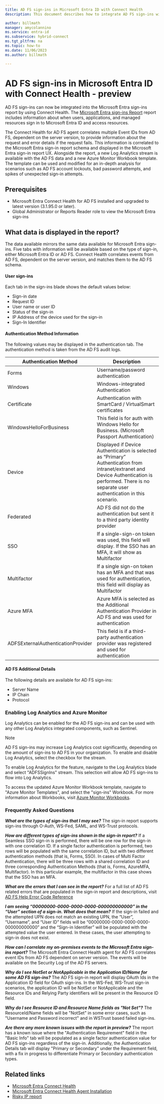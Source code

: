```yaml
---
title: AD FS sign-ins in Microsoft Entra ID with Connect Health
description: This document describes how to integrate AD FS sign-ins with the Microsoft Entra Connect Health sign-ins report.

author: billmath
manager: amycolannino
ms.service: entra-id
ms.subservice: hybrid-connect
ms.tgt_pltfrm: na
ms.topic: how-to
ms.date: 11/06/2023
ms.author: billmath

---
```


# AD FS sign-ins in Microsoft Entra ID with Connect Health - preview

AD FS sign-ins can now be integrated into the Microsoft Entra sign-ins report by using Connect Health. The [Microsoft Entra sign-ins Report](~/identity/monitoring-health/concept-sign-ins.md) report includes information about when users, applications, and managed resources sign in to Microsoft Entra ID and access resources. 

The Connect Health for AD FS agent correlates multiple Event IDs from AD FS, dependent on the server version, to provide information about the request and error details if the request fails. This information is correlated to the Microsoft Entra sign-in report schema and displayed in the Microsoft Entra sign-in report UX. Alongside the report, a new Log Analytics stream is available with the AD FS data and a new Azure Monitor Workbook template. The template can be used and modified for an in-depth analysis for scenarios such as AD FS account lockouts, bad password attempts, and spikes of unexpected sign-in attempts.

## Prerequisites
* Microsoft Entra Connect Health for AD FS installed and upgraded to latest version (3.1.95.0 or later).
* Global Administrator or Reports Reader role to view the Microsoft Entra sign-ins

## What data is displayed in the report?
The data available mirrors the same data available for Microsoft Entra sign-ins. Five tabs with information will be available based on the type of sign-in, either Microsoft Entra ID or AD FS. Connect Health correlates events from AD FS, dependent on the server version, and matches them to the AD FS schema. 



#### User sign-ins 
Each tab in the sign-ins blade shows the default values below:
* Sign-in date
* Request ID
* User name or user ID
* Status of the sign-in
* IP Address of the device used for the sign-in
* Sign-In Identifier

#### Authentication Method Information
The following values may be displayed in the authentication tab. The authentication method is taken from the AD FS audit logs.

|Authentication Method|Description|
|-----|-----|
|Forms|Username/password authentication|
|Windows|Windows-integrated Authentication|
|Certificate|Authentication with SmartCard / VirtualSmart certificates|
|WindowsHelloForBusiness|This field is for auth with Windows Hello for Business. (Microsoft Passport Authentication)|
|Device | Displayed if Device Authentication is selected as “Primary” Authentication from intranet/extranet and Device Authentication is performed.  There is no separate user authentication in this scenario.| 
|Federated|AD FS did not do the authentication but sent it to a third party identity provider|
|SSO |If a single-sign-on token was used, this field will display. If the SSO has an MFA, it will show as Multifactor|
|Multifactor|If a single sign-on token has an MFA and that was used for authentication, this field will display as Multifactor|
|Azure MFA|Azure MFA is selected as the Additional Authentication Provider in AD FS and was used for authentication|
|ADFSExternalAuthenticationProvider|This field is if a third-party authentication provider was registered and used for authentication|


#### AD FS Additional Details
The following details are available for AD FS sign-ins:
* Server Name
* IP Chain
* Protocol

### Enabling Log Analytics and Azure Monitor
Log Analytics can be enabled for the AD FS sign-ins and can be used with any other Log Analytics integrated components, such as Sentinel.

> [!NOTE] 
> AD FS sign-ins may increase Log Analytics cost significantly, depending on the amount of sign-ins to AD FS in  your organization. To enable and disable Log Analytics, select the checkbox for the stream.

To enable Log Analytics for the feature, navigate to the Log Analytics blade and select "ADFSSignIns" stream. This selection will allow AD FS sign-ins to flow into Log Analytics.

To access the updated Azure Monitor Workbook template, navigate to "Azure Monitor Templates", and select the "sign-ins" Workbook.
For more information about Workbooks, visit [Azure Monitor Workbooks](https://aka.ms/adfssigninspreview).




### Frequently Asked Questions
***What are the types of sign-ins that I may see?***
The sign-in report supports sign-ins through O-Auth, WS-Fed, SAML, and WS-Trust protocols. 

***How are different types of sign-ins shown in the sign-in report?***
If a Seamless SSO sign-in is performed, there will be one row for the sign-in with one correlation ID.
If a single factor authentication is performed, two rows will be populated with the same correlation ID, but with two different authentication methods (that is, Forms, SSO).
In cases of Multi Factor Authentication, there will be three rows with a shared correlation ID and three corresponding Authentication Methods (that is, Forms, AzureMFA, Multifactor). In this particular example, the multifactor in this case shows that the SSO has an MFA.

***What are the errors that I can see in the report?***
For a full list of AD FS related errors that are populated in the sign-in report and descriptions, visit [AD FS Help Error Code Reference](https://adfshelp.microsoft.com/References/ConnectHealthErrorCodeReference)

***I am seeing “00000000-0000-0000-0000-000000000000” in the “User” section of a sign-in. What does that 
mean?***
If the sign-in failed and the attempted UPN does not match an existing UPN, the “User”, “Username”, and “User ID” 
fields will be “00000000-0000-0000-0000-000000000000” and the “Sign-in Identifier” will be populated with the attempted value the user entered. In these cases, the user attempting to sign-in does not exist.

***How can I correlate my on-premises events to the Microsoft Entra sign-ins report?***
The Microsoft Entra Connect Health agent for AD FS correlates event IDs from AD FS dependent on server version. The events will be available on the Security Log of the AD FS servers. 

***Why do I see NotSet or NotApplicable in the Application ID/Name for some AD FS sign-ins?***
The AD FS sign-in report will display OAuth Ids in the Application ID field for OAuth sign-ins. In the WS-Fed, WS-Trust sign-in scenarios, the application ID will be NotSet or NotApplicable and the Resource IDs and Relying Party identifiers will be present in the Resource ID field.

***Why do I see Resource ID and Resource Name fields as "Not Set"?***
The ResourceId/Name fields will be "NotSet" in some error cases, such as "Username and Password incorrect" and in WSTrust based failed sign-ins.

***Are there any more known issues with the report in preview?***
The report has a known issue where the "Authentication Requirement" field in the "Basic Info" tab will be populated as a single factor authentication value for AD FS sign-ins regardless of the sign-in. Additionally, the Authentication Details tab will display "Primary or Secondary" under the Requirement field, with a fix in progress to differentiate Primary or Secondary authentication types.


## Related links
* [Microsoft Entra Connect Health](./whatis-azure-ad-connect.md)
* [Microsoft Entra Connect Health Agent Installation](how-to-connect-health-agent-install.md)
* [Risky IP report](how-to-connect-health-adfs-risky-ip.md)
